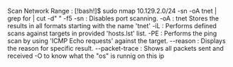 Scan Network Range : [!bash!]$ sudo nmap 10.129.2.0/24 -sn -oA tnet | grep for | cut -d" " -f5
-sn :	Disables port scanning.
-oA : tnet	Stores the results in all formats starting with the name 'tnet'
-iL :	Performs defined scans against targets in provided 'hosts.lst' list.
-PE	: Performs the ping scan by using 'ICMP Echo requests' against the target.
--reason : Displays the reason for specific result.
--packet-trace : Shows all packets sent and received
-O <IP-ADDRESS> to know what the "os" is runnig on this ip
